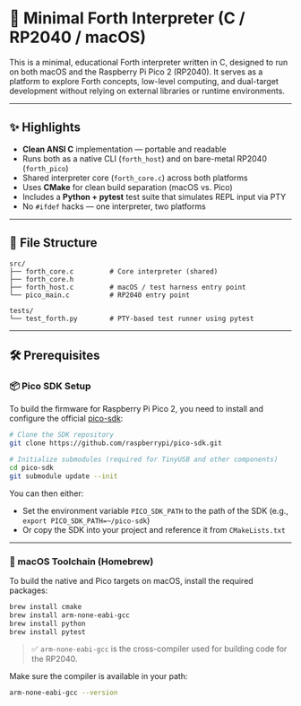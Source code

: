 # 🧮 Minimal Forth Interpreter (C / RP2040 / macOS)

This is a minimal, educational Forth interpreter written in C, designed to run on both macOS and the Raspberry Pi Pico 2 (RP2040). It serves as a platform to explore Forth concepts, low-level computing, and dual-target development without relying on external libraries or runtime environments.

---

## ✨ Highlights

- **Clean ANSI C** implementation — portable and readable
- Runs both as a native CLI (`forth_host`) and on bare-metal RP2040 (`forth_pico`)
- Shared interpreter core (`forth_core.c`) across both platforms
- Uses **CMake** for clean build separation (macOS vs. Pico)
- Includes a **Python + pytest** test suite that simulates REPL input via PTY
- No `#ifdef` hacks — one interpreter, two platforms

---

## 📁 File Structure

```text
src/
├── forth_core.c         # Core interpreter (shared)
├── forth_core.h
├── forth_host.c         # macOS / test harness entry point
└── pico_main.c          # RP2040 entry point

tests/
└── test_forth.py        # PTY-based test runner using pytest
```

---

## 🛠 Prerequisites

### 📦 Pico SDK Setup

To build the firmware for Raspberry Pi Pico 2, you need to install and configure the official [pico-sdk](https://github.com/raspberrypi/pico-sdk):

```sh
# Clone the SDK repository
git clone https://github.com/raspberrypi/pico-sdk.git

# Initialize submodules (required for TinyUSB and other components)
cd pico-sdk
git submodule update --init
```

You can then either:
- Set the environment variable `PICO_SDK_PATH` to the path of the SDK (e.g., `export PICO_SDK_PATH=~/pico-sdk`)
- Or copy the SDK into your project and reference it from `CMakeLists.txt`


---

### 🍎 macOS Toolchain (Homebrew)

To build the native and Pico targets on macOS, install the required packages:

```sh
brew install cmake
brew install arm-none-eabi-gcc
brew install python
brew install pytest
```

> ✅ `arm-none-eabi-gcc` is the cross-compiler used for building code for the RP2040.

Make sure the compiler is available in your path:

```sh
arm-none-eabi-gcc --version
```
